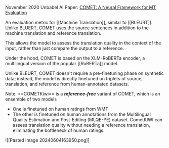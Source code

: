November 2020
Unbabel AI
Paper: [COMET: A Neural Framework for MT Evaluation](https://aclanthology.org/2020.emnlp-main.213/)

An evaluation metric for [[Machine Translation]], similar to [[BLEURT]].
Unlike BLUERT, COMET uses the source sentences in addition to the machine translation and reference translation.

This allows the model to assess the translation quality in the context of the input, rather than just compare the output to a reference.

Under the hood, COMET is based on the XLM-RoBERTa encoder, a multilingual version of the popular [[RoBERTa]] model.

Unlike BLEURT, COMET doesn't require a pre-finetuning phase on synthetic data; instead, the model is directly finetuned on triplets of source, translation, and reference from human-annotated datasets.

Note: ==COMETKiwi== is a ***reference-free*** variant of COMET, which is an ensemble of two models
- One is finetuned on human ratings from WMT
- The other is finetuned on human annotations from the Multilingual Quality Estimation and Post-Editing (MLQE-PE) dataset.
CometKIWI can assess translation quality without needing a reference translation, eliminating the bottleneck of human ratings.

![[Pasted image 20240604163950.png]]